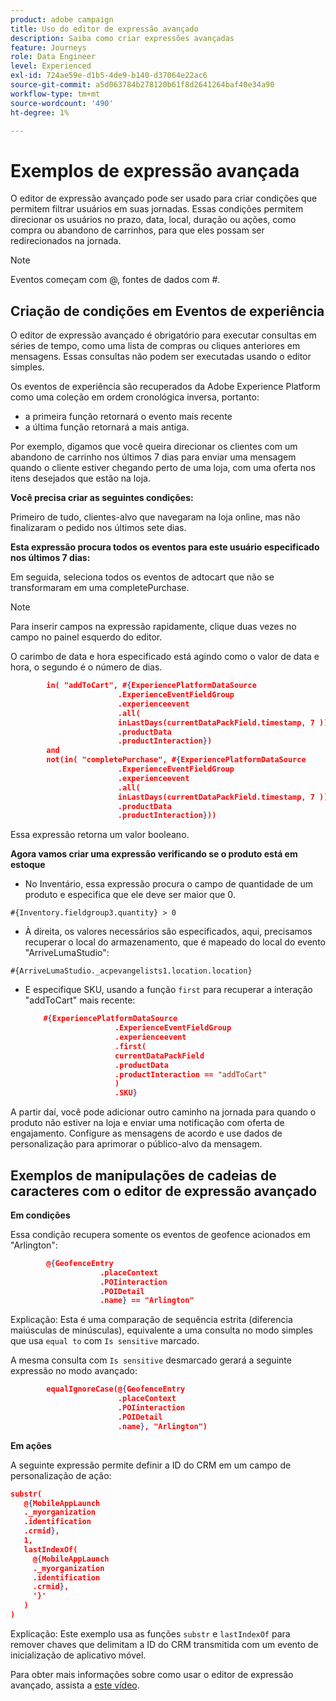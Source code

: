 ```yaml
---
product: adobe campaign
title: Uso do editor de expressão avançado
description: Saiba como criar expressões avançadas
feature: Journeys
role: Data Engineer
level: Experienced
exl-id: 724ae59e-d1b5-4de9-b140-d37064e22ac6
source-git-commit: a5d063784b278120b61f8d2641264baf40e34a90
workflow-type: tm+mt
source-wordcount: '490'
ht-degree: 1%

---
```


# Exemplos de expressão avançada

O editor de expressão avançado pode ser usado para criar condições que permitem filtrar usuários em suas jornadas. Essas condições permitem direcionar os usuários no prazo, data, local, duração ou ações, como compra ou abandono de carrinhos, para que eles possam ser redirecionados na jornada.

>[!NOTE]
>
>Eventos começam com @, fontes de dados com #.

## Criação de condições em Eventos de experiência

O editor de expressão avançado é obrigatório para executar consultas em séries de tempo, como uma lista de compras ou cliques anteriores em mensagens. Essas consultas não podem ser executadas usando o editor simples.

Os eventos de experiência são recuperados da Adobe Experience Platform como uma coleção em ordem cronológica inversa, portanto:

* a primeira função retornará o evento mais recente
* a última função retornará a mais antiga.

Por exemplo, digamos que você queira direcionar os clientes com um abandono de carrinho nos últimos 7 dias para enviar uma mensagem quando o cliente estiver chegando perto de uma loja, com uma oferta nos itens desejados que estão na loja.

**Você precisa criar as seguintes condições:**

Primeiro de tudo, clientes-alvo que navegaram na loja online, mas não finalizaram o pedido nos últimos sete dias.

<!--**This expression looks for a specified value in a string value:**

`In (“addToCart”, #{field reference from experience event})`-->

**Esta expressão procura todos os eventos para este usuário especificado nos últimos 7 dias:**

Em seguida, seleciona todos os eventos de adtocart que não se transformaram em uma completePurchase.

>[!NOTE]
>
>Para inserir campos na expressão rapidamente, clique duas vezes no campo no painel esquerdo do editor.

O carimbo de data e hora especificado está agindo como o valor de data e hora, o segundo é o número de dias.

```json
        in( "addToCart", #{ExperiencePlatformDataSource
                        .ExperienceEventFieldGroup
                        .experienceevent
                        .all(
                        inLastDays(currentDataPackField.timestamp, 7 ))
                        .productData
                        .productInteraction})
        and
        not(in( "completePurchase", #{ExperiencePlatformDataSource
                        .ExperienceEventFieldGroup
                        .experienceevent
                        .all(
                        inLastDays(currentDataPackField.timestamp, 7 ))
                        .productData
                        .productInteraction}))
```

Essa expressão retorna um valor booleano.

**Agora vamos criar uma expressão verificando se o produto está em estoque**

* No Inventário, essa expressão procura o campo de quantidade de um produto e especifica que ele deve ser maior que 0.

`#{Inventory.fieldgroup3.quantity} > 0`

* À direita, os valores necessários são especificados, aqui, precisamos recuperar o local do armazenamento, que é mapeado do local do evento &quot;ArriveLumaStudio&quot;:

`#{ArriveLumaStudio._acpevangelists1.location.location}`

* E especifique SKU, usando a função `first` para recuperar a interação &quot;addToCart&quot; mais recente:

  ```json
      #{ExperiencePlatformDataSource
                      .ExperienceEventFieldGroup
                      .experienceevent
                      .first(
                      currentDataPackField
                      .productData
                      .productInteraction == "addToCart"
                      )
                      .SKU}
  ```

A partir daí, você pode adicionar outro caminho na jornada para quando o produto não estiver na loja e enviar uma notificação com oferta de engajamento. Configure as mensagens de acordo e use dados de personalização para aprimorar o público-alvo da mensagem.

## Exemplos de manipulações de cadeias de caracteres com o editor de expressão avançado

**Em condições**

Essa condição recupera somente os eventos de geofence acionados em &quot;Arlington&quot;:

```json
        @{GeofenceEntry
                    .placeContext
                    .POIinteraction
                    .POIDetail
                    .name} == "Arlington"
```

Explicação: Esta é uma comparação de sequência estrita (diferencia maiúsculas de minúsculas), equivalente a uma consulta no modo simples que usa `equal to` com `Is sensitive` marcado.

A mesma consulta com `Is sensitive` desmarcado gerará a seguinte expressão no modo avançado:

```json
        equalIgnoreCase(@{GeofenceEntry
                        .placeContext
                        .POIinteraction
                        .POIDetail
                        .name}, "Arlington")
```

**Em ações**

A seguinte expressão permite definir a ID do CRM em um campo de personalização de ação:

```json
substr(
   @{MobileAppLaunch
   ._myorganization
   .identification
   .crmid},
   1, 
   lastIndexOf(
     @{MobileAppLaunch
     ._myorganization
     .identification
     .crmid},
     '}'
   )
)
```

Explicação: Este exemplo usa as funções `substr` e `lastIndexOf` para remover chaves que delimitam a ID do CRM transmitida com um evento de inicialização de aplicativo móvel.

Para obter mais informações sobre como usar o editor de expressão avançado, assista a [este vídeo](https://experienceleague.adobe.com/docs/platform-learn/tutorials/journey-orchestration/create-a-journey.html).
